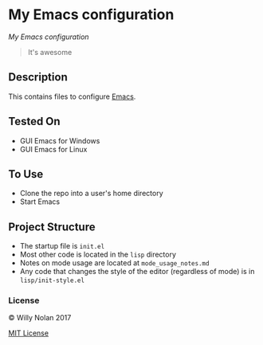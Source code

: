 # My Emacs configuration
*My Emacs configuration*

> It's awesome

## Description
This contains files to configure [Emacs](https://www.gnu.org/software/emacs/).

## Tested On
- GUI Emacs for Windows
- GUI Emacs for Linux

## To Use
- Clone the repo into a user's home directory
- Start Emacs

## Project Structure
- The startup file is `init.el`
- Most other code is located in the `lisp` directory
- Notes on mode usage are located at `mode_usage_notes.md`
- Any code that changes the style of the editor (regardless of mode) is in `lisp/init-style.el`

### License
:copyright: Willy Nolan 2017

[MIT License](LICENSE.txt)

